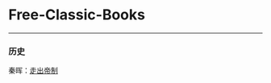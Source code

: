 # Free-Classic-Books
***
### 历史

秦晖：[走出帝制](http://weibo.com/1904258932/D6rxC3EL8?c=spr_qdhz_bd_baidusmt_weibo_s&type=comment)